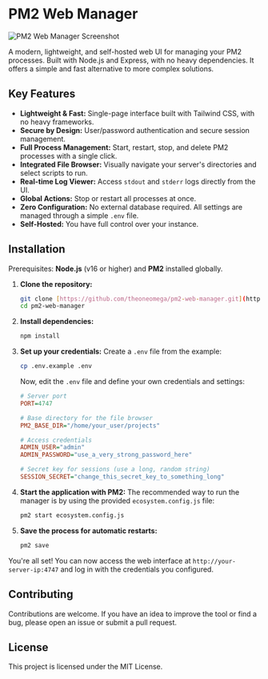 # PM2 Web Manager

![PM2 Web Manager Screenshot](https://i.imgur.com/yL9TMCh.png)

A modern, lightweight, and self-hosted web UI for managing your PM2 processes. Built with Node.js and Express, with no heavy dependencies. It offers a simple and fast alternative to more complex solutions.

## Key Features

- **Lightweight & Fast:** Single-page interface built with Tailwind CSS, with no heavy frameworks.
- **Secure by Design:** User/password authentication and secure session management.
- **Full Process Management:** Start, restart, stop, and delete PM2 processes with a single click.
- **Integrated File Browser:** Visually navigate your server's directories and select scripts to run.
- **Real-time Log Viewer:** Access `stdout` and `stderr` logs directly from the UI.
- **Global Actions:** Stop or restart all processes at once.
- **Zero Configuration:** No external database required. All settings are managed through a simple `.env` file.
- **Self-Hosted:** You have full control over your instance.

## Installation

Prerequisites: **Node.js** (v16 or higher) and **PM2** installed globally.

1.  **Clone the repository:**
    ```bash
    git clone [https://github.com/theoneomega/pm2-web-manager.git](https://github.com/theoneomega/pm2-web-manager.git)
    cd pm2-web-manager
    ```

2.  **Install dependencies:**
    ```bash
    npm install
    ```

3.  **Set up your credentials:**
    Create a `.env` file from the example:
    ```bash
    cp .env.example .env
    ```
    Now, edit the `.env` file and define your own credentials and settings:
    ```ini
    # Server port
    PORT=4747

    # Base directory for the file browser
    PM2_BASE_DIR="/home/your_user/projects"

    # Access credentials
    ADMIN_USER="admin"
    ADMIN_PASSWORD="use_a_very_strong_password_here"

    # Secret key for sessions (use a long, random string)
    SESSION_SECRET="change_this_secret_key_to_something_long"
    ```

4.  **Start the application with PM2:**
    The recommended way to run the manager is by using the provided `ecosystem.config.js` file:
    ```bash
    pm2 start ecosystem.config.js
    ```

5.  **Save the process for automatic restarts:**
    ```bash
    pm2 save
    ```

You're all set! You can now access the web interface at `http://your-server-ip:4747` and log in with the credentials you configured.

## Contributing

Contributions are welcome. If you have an idea to improve the tool or find a bug, please open an issue or submit a pull request.

## License

This project is licensed under the MIT License.